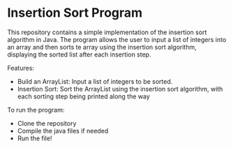 # Insertion Sort Program
This repository contains a simple implementation of the insertion sort algorithm in Java. The program allows the user to input a list of integers into an array and then sorts te array using the insertion sort algorithm, displaying the sorted list after each insertion step.

Features:
- Build an ArrayList: Input a list of integers to be sorted.
- Insertion Sort: Sort the ArrayList using the insertion sort algorithm, with each sorting step being printed along the way

To run the program:
- Clone the repository
- Compile the java files if needed
- Run the file!
